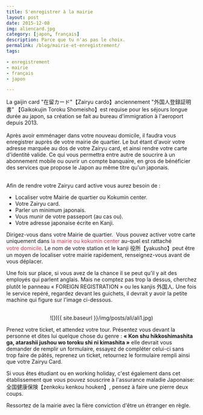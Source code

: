 ```yaml
---
title: S'enregistrer à la mairie
layout: post
date: 2015-12-08
img: aliencard.jpg
category: [japon, français]
description: Parce que tu n'as pas le choix.
permalink: /blog/mairie-et-enregistrement/
tags:

- enregistrement
- mairie
- français
- japon

---
```


<div>La gaijin card "在留カード"【Zairyu cardo】anciennement "外国人登録証明書” 【Gaikokujin Toroku Shomeisho】est requise pour les séjours longue durée au japon, sa création se fait au bureau d'immigration à l'aeroport depuis 2013.</div><br>

<div>Après avoir emménager dans votre nouveau domicile, il faudra vous enregistrer auprès de votre mairie de quartier. Le but étant d'avoir votre adresse marquée au dos de votre Zairyu card, et ainsi rendre votre carte d'identité valide. Ce qui vous permettra entre autre de soucrire à un abonnement mobile ou ouvrir un compte banquaire, en gros de bénéficier des services que propose le Japon au même titre qu'un japonais.</div>

<div><br></div>

Afin de rendre votre Zairyu card active vous aurez besoin de :



*   Localiser votre Mairie de quartier ou Kokumin center.
*   Votre Zairyu card.
*   Parler un minimum japonais.
*   Vous munir de votre passeport (au cas ou). 
*   Votre adresse japonaise écrite en Kanji.



Dirigez-vous dans votre Mairie de quartier.  Vous pouvez activer votre carte uniquement dans <span style="color: #da314b;">la mairie ou kokumin center</span> au-quel est rattaché <span style="color: #da314b;">votre domicile</span>. Le nom de votre station et le kanji 役所【yakusho】peut être un moyen de localiser votre mairie rapidement, renseignez-vous avant de vous déplacer.    

Une fois sur place, si vous avez de la chance il se peut qu’il y ait des employés qui parlent anglais. Mais ne comptez pas trop la dessus, cherchez plutôt le panneau « FOREIGN REGISTRATION » ou les kanjis 外国人. Une fois le service repéré, regardez devant les guichets, il devrait y avoir la petite machine qui figure sur l'image ci-dessous.   
<br>
<div style="text-align:center" markdown="1">

 ![]({{ site.baseurl }}/img/posts/ali/ali1.jpg)

</div>



Prenez votre ticket, et attendez votre tour. Présentez vous devant la personne et dites lui quelque chose du genre : <span class="spotlight">**« Kon shu hikkoshimashita ga, atarashii jushou wo toroku shi ni kimashita »**</span> elle devrait vous demander de remplir un formulaire, essayez de compléter celui-ci sans trop faire de pâtés, reprenez un ticket, retournez le formulaire rempli ainsi que votre Zairyu Card.

Si vous êtes étudiant ou en working holiday, c'est également dans cet établissement que vous pouvez souscrire à l'assurance maladie Japonaise: 全国健康保険【zenkoku kenkou houken】, pensez à faire une pierre deux coups.

Ressortez de la mairie avec la fière conviction d'être un étranger en règle. 


